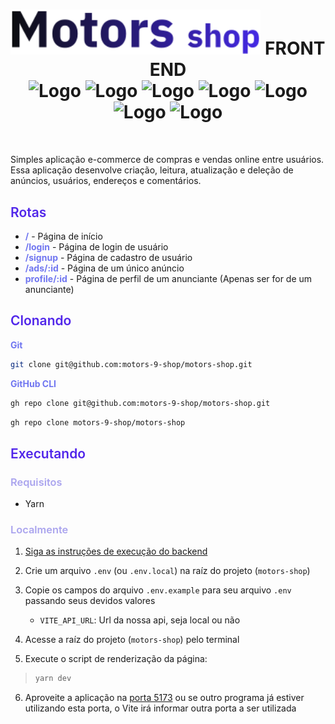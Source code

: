 <h1 align="center">
  <img src="src/assets/logo-outline.svg" alt="Logo Motors Shop" width="400px" >
  <span>FRONT END</span>
  <div>
    <img src="https://img.shields.io/badge/React-61DAFB?style=flat-square&logo=react&labelColor=101010" alt="Logo" />
    <img src="https://img.shields.io/badge/Vite-646CFF?style=flat-square&logo=vite&labelColor=101010" alt="Logo" />
    <img src="https://img.shields.io/badge/TypeScript-3178C6?style=flat-square&logo=typescript&labelColor=101010" alt="Logo" />
    <img src="https://img.shields.io/badge/Chakra_UI-319795?style=flat-square&logo=chakra-ui&labelColor=101010" alt="Logo" />
    <img src="https://img.shields.io/badge/Framer_Motion-0055FF?style=flat-square&logo=framer&labelColor=101010&logoColor=0055FF" alt="Logo" />
    <img src="https://img.shields.io/badge/Hook_Form-EC5990?style=flat-square&logo=react-hook-form&labelColor=101010" alt="Logo" />
    <img src="https://img.shields.io/badge/Axios-5A29E4?style=flat-square&logo=axios&labelColor=101010&logoColor=5A29E4" alt="Logo" />
  </div>
</h1>

<br/>

Simples aplicação e-commerce de compras e vendas online entre usuários. Essa aplicação desenvolve criação, leitura, atualização e deleção de anúncios, usuários, endereços e comentários.

<h2 style="color: #5126EA; font-weight: 600">Rotas</h2>

- <strong style="color: #7076F0;">/</strong> - Página de início
- <strong style="color: #7076F0;">/login</strong> - Página de login de usuário
- <strong style="color: #7076F0;">/signup</strong> - Página de cadastro de usuário
- <strong style="color: #7076F0;">/ads/:id</strong> - Página de um único anúncio
- <strong style="color: #7076F0;">profile/:id</strong> - Página de perfil de um anunciante (Apenas ser for de um anunciante)

<h2 style="color: #5126EA; font-weight: 600">Clonando</h2>

<strong style="color: #7076F0;">Git</strong>

```bash
git clone git@github.com:motors-9-shop/motors-shop.git
```

<strong style="color: #7076F0;">GitHub CLI</strong>

```bash
gh repo clone git@github.com:motors-9-shop/motors-shop.git
```

```bash
gh repo clone motors-9-shop/motors-shop
```

<h2 style="color: #5126EA; font-weight: 600">Executando</h2>

<h3 style="color: #AAA4EE; font-weight: 600">Requisitos</h3>

- Yarn

<h3 style="color: #AAA4EE; font-weight: 600">Localmente</h3>

1. [Siga as instruções de execução do backend](./server/README.md)

2. Crie um arquivo `.env` (ou `.env.local`) na raíz do projeto (`motors-shop`)

3. Copie os campos do arquivo `.env.example` para seu arquivo `.env` passando seus devidos valores

   - `VITE_API_URL`: Url da nossa api, seja local ou não

4. Acesse a raíz do projeto (`motors-shop`) pelo terminal

5. Execute o script de renderização da página:

> ```bash
> yarn dev
> ```

6. Aproveite a aplicação na [porta 5173](http://localhost:5173/) ou se outro programa já estiver utilizando esta porta, o Vite irá informar outra porta a ser utilizada
